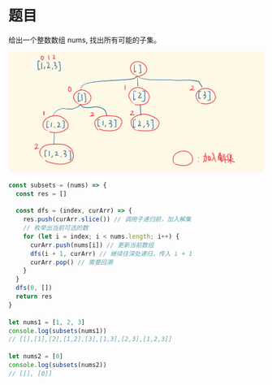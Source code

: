 <!--
 * @Author: cuixiang cuixiang405@gmail.com
 * @Date: 2024-02-04 19:49:29
 * @FilePath: /js-basic-knowledge/algorithm/subsets.md
 * @Description: 
-->
# 题目

给出一个整数数组 nums, 找出所有可能的子集。

![subsets](./subsets.png)

```js
const subsets = (nums) => {
  const res = []

  const dfs = (index, curArr) => {
    res.push(curArr.slice()) // 调用子递归前，加入解集
    // 枚举出当前可选的数
    for (let i = index; i < nums.length; i++) {
      curArr.push(nums[i]) // 更新当前数组
      dfs(i + 1, curArr) // 继续往深处递归，传入 i + 1
      curArr.pop() // 需要回溯
    }
  }
  dfs(0, [])
  return res
}

let nums1 = [1, 2, 3]
console.log(subsets(nums1))
// [[],[1],[2],[1,2],[3],[1,3],[2,3],[1,2,3]]

let nums2 = [0]
console.log(subsets(nums2))
// [[], [0]]
```
